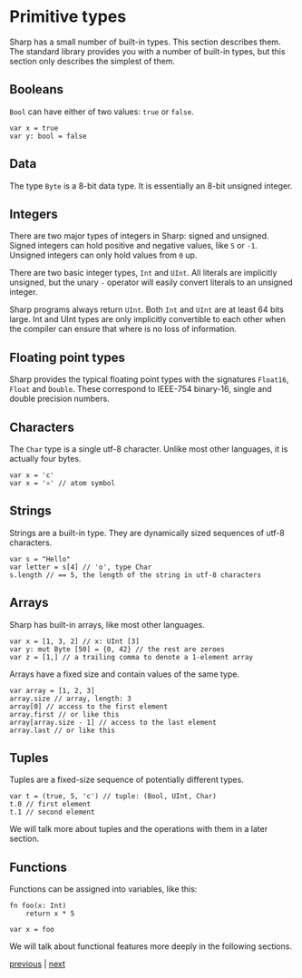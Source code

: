 # Primitive types
Sharp has a small number of built-in types. This section describes them.
The standard library provides you with a number of built-in types, but this section only describes the simplest of them.

## Booleans
`Bool` can have either of two values: `true` or `false`.
```
var x = true
var y: bool = false
```

## Data
The type `Byte` is a 8-bit data type.
It is essentially an 8-bit unsigned integer.

## Integers
There are two major types of integers in Sharp: signed and unsigned.
Signed integers can hold positive and negative values, like `5` or `-1`.
Unsigned integers can only hold values from `0` up.

There are two basic integer types, `Int` and `UInt`.
All literals are implicitly unsigned, but the unary `-` operator will easily convert literals to an unsigned integer.

Sharp programs always return `UInt`. Both `Int` and `UInt` are at least 64 bits large.
Int and UInt types are only implicitly convertible to each other when the compiler can ensure that where is no loss of information.

## Floating point types
Sharp provides the typical floating point types with the signatures
`Float16`, `Float` and `Double`. These correspond to IEEE-754 binary-16, single and double precision numbers.

## Characters
The `Char` type is a single utf-8 character. Unlike most other languages, it is actually four bytes.
```
var x = 'c'
var x = '⚛' // atom symbol
```

## Strings
Strings are a built-in type.
They are dynamically sized sequences of utf-8 characters.

```
var s = "Hello"
var letter = s[4] // 'o', type Char
s.length // == 5, the length of the string in utf-8 characters
```

## Arrays
Sharp has built-in arrays, like most other languages.
```
var x = [1, 3, 2] // x: UInt [3]
var y: mut Byte [50] = {0, 42} // the rest are zeroes
var z = [1,] // a trailing comma to denote a 1-element array
```
Arrays have a fixed size and contain values of the same type.

```
var array = [1, 2, 3]
array.size // array, length: 3
array[0] // access to the first element
array.first // or like this
array[array.size - 1] // access to the last element
array.last // or like this
```
## Tuples
Tuples are a fixed-size sequence of potentially different types.
```
var t = (true, 5, 'c') // tuple: (Bool, UInt, Char)
t.0 // first element
t.1 // second element
```

We will talk more about tuples and the operations with them in a later section.

## Functions
Functions can be assigned into variables, like this:
```
fn foo(x: Int)
	return x * 5

var x = foo
```

We will talk about functional features more deeply in the following sections.

[previous](02.02.functions.md) | [next](02.04.comments.md)
